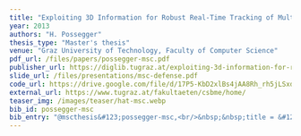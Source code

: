 ```yaml
---
title: "Exploiting 3D Information for Robust Real-Time Tracking of Multiple Objects in Complex Scenarios"
year: 2013
authors: "H. Possegger"
thesis_type: "Master's thesis"
venue: "Graz University of Technology, Faculty of Computer Science"
pdf_url: /files/papers/possegger-msc.pdf
publisher_url: https://diglib.tugraz.at/exploiting-3d-information-for-robust-real-time-tracking-of-multiple-objects-in-complex-scenarios-2013
slide_url: /files/presentations/msc-defense.pdf
code_url: https://drive.google.com/file/d/17P5-KbD2xlBs4jAA8Rh_rh5jLSxdKcUp/view?usp=sharing
external_url: https://www.tugraz.at/fakultaeten/csbme/home/
teaser_img: /images/teaser/hat-msc.webp
bib_id: possegger-msc
bib_entry: "@mscthesis&#123;possegger-msc,<br/>&nbsp;&nbsp;title = &#123;&#123;Exploiting 3D Information for Robust Real-Time Tracking of Multiple Objects in Complex Scenarios&#125;&#125;,<br/>&nbsp;&nbsp;author = &#123;Horst Possegger&#125;,<br/>&nbsp;&nbsp;school = &#123;Graz University of Technology, Faculty of Computer Science&#125;,<br/>&nbsp;&nbsp;year = &#123;2013&#125;<br/>&#125;"
---
```


